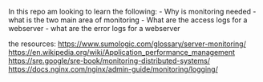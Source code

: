 In this repo am looking to learn the following:
    - Why is monitoring needed
    - what is the two main area of monitoring
    - What are the access logs for a webserver
    - what are the error logs for a webserver

the resources:
    https://www.sumologic.com/glossary/server-monitoring/
    https://en.wikipedia.org/wiki/Application_performance_management
    https://sre.google/sre-book/monitoring-distributed-systems/
    https://docs.nginx.com/nginx/admin-guide/monitoring/logging/
